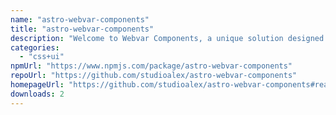 ```yaml
---
name: "astro-webvar-components"
title: "astro-webvar-components"
description: "Welcome to Webvar Components, a unique solution designed to simplify web development for everyone. As a developer, I've seen firsthand the challenges of maintaining personal and small business websites. The advent of Astro JS opened a new world of possibi"
categories:
  - "css+ui"
npmUrl: "https://www.npmjs.com/package/astro-webvar-components"
repoUrl: "https://github.com/studioalex/astro-webvar-components"
homepageUrl: "https://github.com/studioalex/astro-webvar-components#readme"
downloads: 2
---
```

